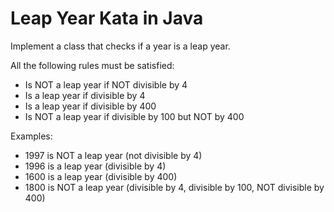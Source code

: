 # Leap Year Kata in Java

Implement a class that checks if a year is a leap year.

All the following rules must be satisfied:
- Is NOT a leap year if NOT divisible by 4
- Is a leap year if divisible by 4
- Is a leap year if divisible by 400
- Is NOT a leap year if divisible by 100 but NOT by 400

Examples:
- 1997 is NOT a leap year (not divisible by 4)
- 1996 is a leap year     (divisible by 4)
- 1600 is a leap year     (divisible by 400)
- 1800 is NOT a leap year (divisible by 4, divisible by 100, NOT divisible by 400)
